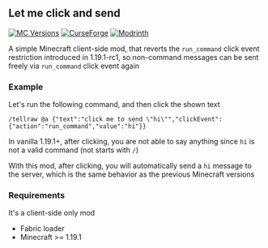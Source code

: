 ## Let me click and send

[![MC Versions](https://cf.way2muchnoise.eu/versions/For%20MC_let-me-click-and-send_all.svg)](https://www.curseforge.com/minecraft/mc-mods/let-me-click-and-send)
[![CurseForge](https://cf.way2muchnoise.eu/full_let-me-click-and-send_downloads.svg)](https://www.curseforge.com/minecraft/mc-mods/let-me-click-and-send)
[![Modrinth](https://img.shields.io/modrinth/dt/pGbwwB5d?label=Modrinth%20Downloads)](https://modrinth.com/mod/letmeclickandsend)

A simple Minecraft client-side mod, that reverts the `run_command` click event restriction introduced in 1.19.1-rc1,
so non-command messages can be sent freely via `run_command` click event again

### Example

Let's run the following command, and then click the shown text

```
/tellraw @a {"text":"click me to send \"hi\"","clickEvent":{"action":"run_command","value":"hi"}}
```

In vanilla 1.19.1+, after clicking, you are not able to say anything since `hi` is not a valid command (not starts with `/`)

With this mod, after clicking, you will automatically send a `hi` message to the server, which is the same behavior as the previous Minecraft versions

### Requirements

It's a client-side only mod

- Fabric loader
- Minecraft >= 1.19.1
